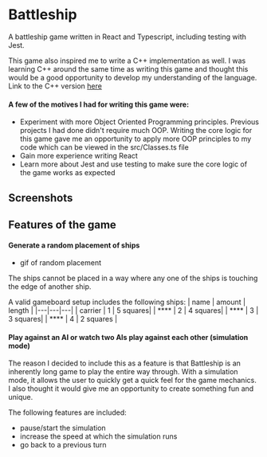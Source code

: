 # Battleship
A battleship game written in React and Typescript, including testing with Jest.

This game also inspired me to write a C++ implementation as well.  I was
learning C++ around the same time as writing this game and thought this would be
a good opportunity to develop my understanding of the language.  Link to the C++
version [here](https://www.github.com/max5961)

#### A few of the motives I had for writing this game were:
- Experiment with more Object Oriented Programming principles.  Previous
  projects I had done didn't require much OOP.  Writing the core logic for this
  game gave me an opportunity to apply more OOP principles to my code which can
  be viewed in the src/Classes.ts file
- Gain more experience writing React
- Learn more about Jest and use testing to make sure the core logic of the game
  works as expected

## Screenshots

## Features of the game

#### Generate a random placement of ships
- gif of random placement

The ships cannot be placed in a way where any one of the ships is touching the edge of another ship.

A valid gameboard setup includes the following ships:
| name | amount | length |
|---|---|---|
| carrier | 1 | 5 squares|
| **** | 2 | 4 squares|
| **** | 3 | 3 squares|
| **** | 4 | 2 squares |

#### Play against an AI or watch two AIs play against each other (simulation mode)
The reason I decided to include this as a feature is that Battleship is an
inherently long game to play the entire way through.  With a simulation mode, it
allows the user to quickly get a quick feel for the game mechanics.  I also
thought it would give me an opportunity to create something fun and unique.

The following features are included:
- pause/start the simulation
- increase the speed at which the simulation runs
- go back to a previous turn


